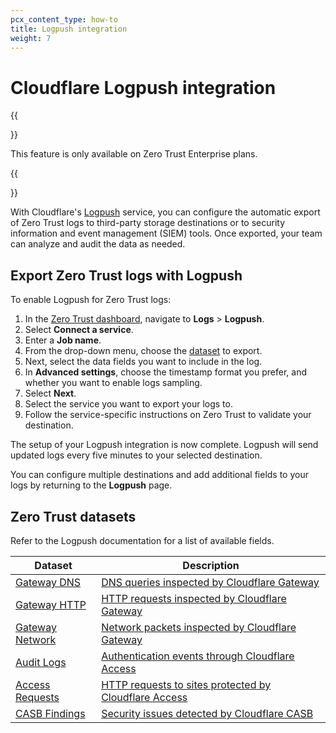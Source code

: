 ```yaml
---
pcx_content_type: how-to
title: Logpush integration
weight: 7
---
```


# Cloudflare Logpush integration

{{<Aside>}}

This feature is only available on Zero Trust Enterprise plans.

{{</Aside>}}

With Cloudflare's [Logpush](/logs/about/) service, you can configure the automatic export of Zero Trust logs to third-party storage destinations or to security information and event management (SIEM) tools. Once exported, your team can analyze and audit the data as needed.

## Export Zero Trust logs with Logpush

To enable Logpush for Zero Trust logs:

1. In the [Zero Trust dashboard](https://one.dash.cloudflare.com/), navigate to **Logs** > **Logpush**.
2. Select **Connect a service**.
3. Enter a **Job name**.
4. From the drop-down menu, choose the [dataset](#zero-trust-datasets) to export.
5. Next, select the data fields you want to include in the log.
6. In **Advanced settings**, choose the timestamp format you prefer, and whether you want to enable logs sampling.
7. Select **Next**.
8. Select the service you want to export your logs to.
9. Follow the service-specific instructions on Zero Trust to validate your destination.

The setup of your Logpush integration is now complete. Logpush will send updated logs every five minutes to your selected destination.

You can configure multiple destinations and add additional fields to your logs by returning to the **Logpush** page.

## Zero Trust datasets

Refer to the Logpush documentation for a list of available fields.

| Dataset                                                                | Description                                                                                                                |
| ---------------------------------------------------------------------- | -------------------------------------------------------------------------------------------------------------------------- |
| [Gateway DNS](/logs/reference/log-fields/account/gateway_dns/)         | [DNS queries inspected by Cloudflare Gateway](/cloudflare-one/analytics/logs/gateway-logs/#dns-logs)                       |
| [Gateway HTTP](/logs/reference/log-fields/account/gateway_http/)       | [HTTP requests inspected by Cloudflare Gateway](/cloudflare-one/analytics/logs/gateway-logs/#http-logs)                    |
| [Gateway Network](/logs/reference/log-fields/account/gateway_network/) | [Network packets inspected by Cloudflare Gateway](/cloudflare-one/analytics/logs/gateway-logs/#network-logs)               |
| [Audit Logs](/logs/reference/log-fields/account/audit_logs/)           | [Authentication events through Cloudflare Access](/cloudflare-one/analytics/logs/audit-logs/#authentication-audit-logs)    |
| [Access Requests](/logs/reference/log-fields/account/access_requests/) | [HTTP requests to sites protected by Cloudflare Access](/cloudflare-one/analytics/logs/audit-logs/#per-request-audit-logs) |
| [CASB Findings](/logs/reference/log-fields/account/casb_findings/)     | [Security issues detected by Cloudflare CASB](/cloudflare-one/applications/scan-apps/manage-findings/)                     |
